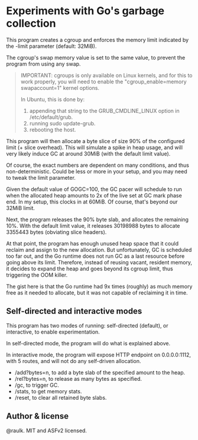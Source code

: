 # Experiments with Go's garbage collection

This program creates a cgroup and enforces the memory limit indicated by the
-limit parameter (default: 32MiB).

The cgroup's swap memory value is set to the same value, to prevent the program
from using any swap.

> IMPORTANT: cgroups is only available on Linux kernels, and for this to work
> properly, you will need to enable the "cgroup_enable=memory swapaccount=1"
> kernel options.
>  
> In Ubuntu, this is done by:
> 
>  1. appending that string to the GRUB_CMDLINE_LINUX option in /etc/default/grub.
>  2. running sudo update-grub.
>  3. rebooting the host.

This program will then allocate a byte slice of size 90% of the configured limit
(+ slice overhead). This will simulate a spike in heap usage, and will very
likely induce GC at around 30MiB (with the default limit value).

Of course, the exact numbers are dependent on many conditions, and thus
non-deterministic. Could be less or more in your setup, and you may need to
tweak the limit parameter.

Given the default value of GOGC=100, the GC pacer will schedule to run when the
allocated heap amounts to 2x of the live set at GC mark phase end. In my setup,
this clocks in at 60MiB. Of course, that's beyond our 32MiB limit.

Next, the program releases the 90% byte slab, and allocates the remaining 10%.
With the default limit value, it releases 30198988 bytes to allocate 3355443
bytes (obviating slice headers).

At that point, the program has enough unused heap space that it could reclaim
and assign to the new allocation. But unfortunately, GC is scheduled too far
out, and the Go runtime does not run GC as a last resource before going above
its limit. Therefore, instead of reusing vacant, resident memory, it decides to
expand the heap and goes beyond its cgroup limit, thus triggering the OOM killer.

The gist here is that the Go runtime had 9x times (roughly) as much memory free
as it needed to allocate, but it was not capable of reclaiming it in time.

## Self-directed and interactive modes 

This program has two modes of running: self-directed (default), or interactive,
to enable experimentation.

In self-directed mode, the program will do what is explained above.

In interactive mode, the program will expose HTTP endpoint on 0.0.0.0:1112,
with 5 routes, and will not do any self-driven allocation.

 * /add?bytes=n, to add a byte slab of the specified amount to the heap.
 * /rel?bytes=n, to release as many bytes as specified.
 * /gc, to trigger GC.
 * /stats, to get memory stats.
 * /reset, to clear all retained byte slabs.

## Author & license

@raulk. MIT and ASFv2 licensed.